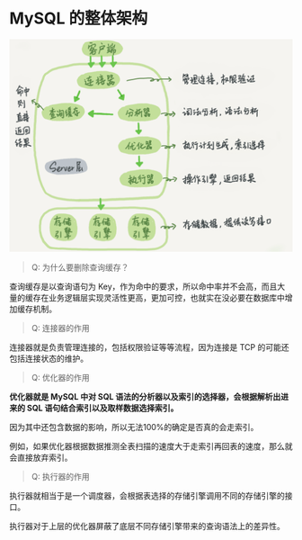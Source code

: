 # MySQL 的整体架构



<img src="assets/MySQL%E7%9A%84%E6%95%B4%E4%BD%93%E6%9E%B6%E6%9E%84.png" alt="img" style="zoom: 67%;" />





> Q: 为什么要删除查询缓存？

查询缓存是以查询语句为 Key，作为命中的要求，所以命中率并不会高，而且大量的缓存在业务逻辑层实现灵活性更高，更加可控，也就实在没必要在数据库中增加缓存机制。





> Q: 连接器的作用

连接器就是负责管理连接的，包括权限验证等等流程，因为连接是 TCP 的可能还包括连接状态的维护。





> Q:  优化器的作用

**优化器就是 MySQL 中对 SQL 语法的分析器以及索引的选择器，会根据解析出进来的 SQL 语句结合索引以及取样数据选择索引。**

因为其中还包含数据的影响，所以无法100%的确定是否真的会走索引。

例如，如果优化器根据数据推测全表扫描的速度大于走索引再回表的速度，那么就会直接放弃索引。





> Q: 执行器的作用

执行器就相当于是一个调度器，会根据表选择的存储引擎调用不同的存储引擎的接口。

执行器对于上层的优化器屏蔽了底层不同存储引擎带来的查询语法上的差异性。



